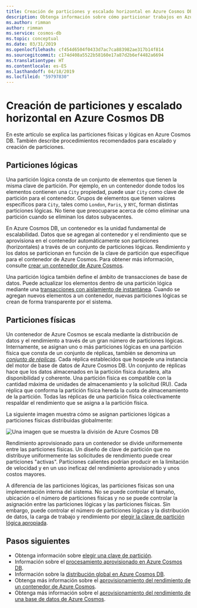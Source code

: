 ```yaml
---
title: Creación de particiones y escalado horizontal en Azure Cosmos DB
description: Obtenga información sobre cómo particionar trabajos en Azure Cosmos DB, cómo configurar la creación de particiones y las claves de partición y cómo elegir la clave de partición correcta para su aplicación.
ms.author: rimman
author: rimman
ms.service: cosmos-db
ms.topic: conceptual
ms.date: 03/31/2019
ms.openlocfilehash: cf454d6504f0433d7ac7ca883982ae317b14f814
ms.sourcegitcommit: c174d408a5522b58160e17a87d2b6ef4482a6694
ms.translationtype: HT
ms.contentlocale: es-ES
ms.lasthandoff: 04/18/2019
ms.locfileid: "59797830"
---
```

# <a name="partitioning-and-horizontal-scaling-in-azure-cosmos-db"></a>Creación de particiones y escalado horizontal en Azure Cosmos DB

En este artículo se explica las particiones físicas y lógicas en Azure Cosmos DB. También describe procedimientos recomendados para escalado y creación de particiones. 

## <a name="logical-partitions"></a>Particiones lógicas

Una partición lógica consta de un conjunto de elementos que tienen la misma clave de partición. Por ejemplo, en un contenedor donde todos los elementos contienen una `City` propiedad, puede usar `City` como clave de partición para el contenedor. Grupos de elementos que tienen valores específicos para `City`, tales como `London`, `Paris`, y `NYC`, forman distintas particiones lógicas. No tiene que preocuparse acerca de cómo eliminar una partición cuando se eliminan los datos subyacentes.

En Azure Cosmos DB, un contenedor es la unidad fundamental de escalabilidad. Datos que se agregan al contenedor y el rendimiento que se aprovisiona en el contenedor automáticamente son particiones (horizontales) a través de un conjunto de particiones lógicas. Rendimiento y los datos se particionan en función de la clave de partición que especifique para el contenedor de Azure Cosmos. Para obtener más información, consulte [crear un contenedor de Azure Cosmos](how-to-create-container.md).

Una partición lógica también define el ámbito de transacciones de base de datos. Puede actualizar los elementos dentro de una partición lógica mediante una [transacciones con aislamiento de instantánea](database-transactions-optimistic-concurrency.md). Cuando se agregan nuevos elementos a un contenedor, nuevas particiones lógicas se crean de forma transparente por el sistema.

## <a name="physical-partitions"></a>Particiones físicas

Un contenedor de Azure Cosmos se escala mediante la distribución de datos y el rendimiento a través de un gran número de particiones lógicas. Internamente, se asignan uno o más particiones lógicas en una partición física que consta de un conjunto de réplicas, también se denomina un [ *conjunto de réplicas*](global-dist-under-the-hood.md). Cada réplica establecidos que hospede una instancia del motor de base de datos de Azure Cosmos DB. Un conjunto de réplicas hace que los datos almacenados en la partición física duradera, alta disponibilidad y coherente. Una partición física es compatible con la cantidad máxima de unidades de almacenamiento y la solicitud (RU). Cada réplica que conforma la partición física hereda la cuota de almacenamiento de la partición. Todas las réplicas de una partición física colectivamente respaldar el rendimiento que se asigna a la partición física. 

La siguiente imagen muestra cómo se asignan particiones lógicas a particiones físicas distribuidas globalmente:

![Una imagen que se muestra la división de Azure Cosmos DB](./media/partition-data/logical-partitions.png)

Rendimiento aprovisionado para un contenedor se divide uniformemente entre las particiones físicas. Un diseño de clave de partición que no distribuye uniformemente las solicitudes de rendimiento puede crear particiones "activas". Particiones calientes podrían producir en la limitación de velocidad y en un uso ineficaz del rendimiento aprovisionado y unos costos mayores.

A diferencia de las particiones lógicas, las particiones físicas son una implementación interna del sistema. No se puede controlar el tamaño, ubicación o el número de particiones físicas y no se puede controlar la asignación entre las particiones lógicas y las particiones físicas. Sin embargo, puede controlar el número de particiones lógicas y la distribución de datos, la carga de trabajo y rendimiento por [elegir la clave de partición lógica apropiada](partitioning-overview.md#choose-partitionkey).

## <a name="next-steps"></a>Pasos siguientes

* Obtenga información sobre [elegir una clave de partición](partitioning-overview.md#choose-partitionkey).
* Información sobre el [procesamiento aprovisionado en Azure Cosmos DB](request-units.md).
* Información sobre la [distribución global en Azure Cosmos DB](distribute-data-globally.md).
* Obtenga más información sobre el [aprovisionamiento del rendimiento de un contenedor de Azure Cosmos](how-to-provision-container-throughput.md).
* Obtenga más información sobre el [aprovisionamiento del rendimiento de una base de datos de Azure Cosmos](how-to-provision-database-throughput.md).
